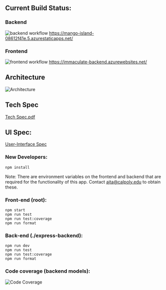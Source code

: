 ## Current Build Status:

### Backend<br/>

![backend workflow](https://github.com/Luke7787/ImmaculateInventors/actions/workflows/main_immaculate-backend.yml/badge.svg)
https://mango-island-08612f41e.5.azurestaticapps.net/

### Frontend<br/>

![frontend workflow](https://github.com/Luke7787/ImmaculateInventors/actions/workflows/azure-static-web-apps-mango-island-08612f41e.yml/badge.svg)
https://immaculate-backend.azurewebsites.net/

## Architecture

![Architecture](https://github.com/Luke7787/ImmaculateInventors/assets/48562217/91848387-da9c-400f-b508-7e73313d4175)

## Tech Spec

[Tech Spec.pdf](https://github.com/user-attachments/files/15573506/Immaculate.Inventors.Tech.Spec.1.pdf)

## UI Spec:

[User-Interface Spec](https://www.figma.com/design/XP0UJUNIP8dEv6lqgWMQEg/UI-Design?node-id=0-1&t=hve2J0VRqWqqReb1-1)

### New Developers:

`npm install` <br/>

Note: There are environment variables on the frontend and backend that are required for the functionality of this app. Contact ajta@calpoly.edu to obtain these.

### Front-end (root):

`npm start`<br/>
`npm run test`<br/>
`npm run test:coverage`<br/>
`npm run format`

### Back-end (./express-backend):

`npm run dev`<br/>
`npm run test`<br/>
`npm run test:coverage`<br/>
`npm run format`

### Code coverage (backend models):

![Code Coverage](https://github.com/Luke7787/ImmaculateInventors/assets/48562217/21f57ab9-5e88-4ad9-8acc-a6fd1c156645)

